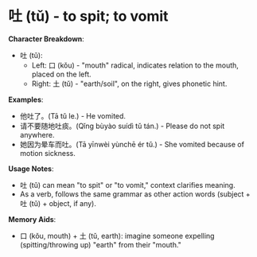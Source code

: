 # **吐 (tǔ) - to spit; to vomit**

**Character Breakdown**:  
- 吐 (tǔ):
  - Left: 口 (kǒu) - "mouth" radical, indicates relation to the mouth, placed on the left.
  - Right: 土 (tǔ) - "earth/soil", on the right, gives phonetic hint.

**Examples**:  
- 他吐了。(Tā tǔ le.) - He vomited.  
- 请不要随地吐痰。(Qǐng bùyào suídì tǔ tán.) - Please do not spit anywhere.  
- 她因为晕车而吐。(Tā yīnwèi yùnchē ér tǔ.) - She vomited because of motion sickness.

**Usage Notes**:  
- 吐 (tǔ) can mean "to spit" or "to vomit," context clarifies meaning.  
- As a verb, follows the same grammar as other action words (subject + 吐 (tǔ) + object, if any).

**Memory Aids**:  
- 口 (kǒu, mouth) + 土 (tǔ, earth): imagine someone expelling (spitting/throwing up) "earth" from their "mouth."